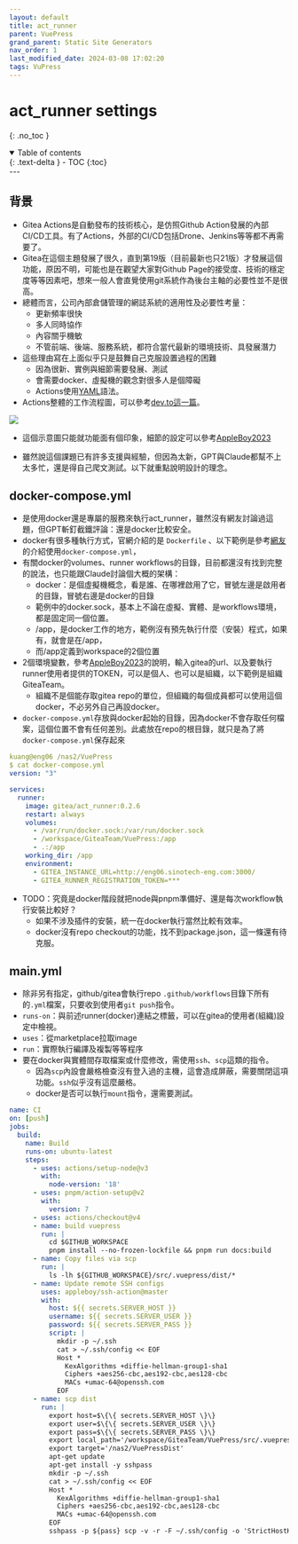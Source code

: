 ```yaml
---
layout: default
title: act_runner
parent: VuePress
grand_parent: Static Site Generators
nav_order: 1
last_modified_date: 2024-03-08 17:02:20
tags: VuPress
---
```


# act_runner settings
{: .no_toc }

<details open markdown="block">
  <summary>
    Table of contents
  </summary>
  {: .text-delta }
- TOC
{:toc}
</details>
---

## 背景

- Gitea Actions是自動發布的技術核心，是仿照Github Action發展的內部CI/CD工具。有了Actions，外部的CI/CD包括Drone、Jenkins等等都不再需要了。
- Gitea在這個主題發展了很久，直到第19版（目前最新也只21版）才發展這個功能，原因不明，可能也是在觀望大家對Github Page的接受度、技術的穩定度等等因素吧，想來一般人會直覺使用git系統作為後台主軸的必要性並不是很高。
- 總體而言，公司內部倉儲管理的網誌系統的適用性及必要性考量：
  - 更新頻率很快
  - 多人同時協作
  - 內容關乎機敏
  - 不管前端、後端、服務系統，都符合當代最新的環境技術、具發展潛力
- 這些理由寫在上面似乎只是鼓舞自己克服設置過程的困難
  - 因為很新、實例與細節需要發展、測試
  - 會需要docker、虛擬機的觀念對很多人是個障礙
  - Actions使用[YAML](https://zh.wikipedia.org/zh-tw/YAML)語法。
- Actions整體的工作流程圖，可以參考[dev.to這一篇](https://dev.to/efkumah/implementing-cicd-pipeline-with-github-actions-and-github-pages-in-a-react-app-ij9)。

![](https://res.cloudinary.com/practicaldev/image/fetch/s--a16bXH-z--/c_limit%2Cf_auto%2Cfl_progressive%2Cq_auto%2Cw_800/https://dev-to-uploads.s3.amazonaws.com/uploads/articles/9k8vq8yoo4b9uqur4idq.png)

  - 這個示意圖只能就功能面有個印象，細節的設定可以參考[AppleBoy2023][AppleBoy2023]

- 雖然說這個課題已有許多支援與經驗，但因為太新，GPT與Claude都幫不上太多忙，還是得自己爬文測試。以下就重點說明設計的理念。

## docker-compose.yml

- 是使用docker還是專屬的服務來執行act_runner，雖然沒有網友討論過這題，但GPT斬釘截鐵評論：還是docker比較安全。
- docker有很多種執行方式，官網介紹的是 `Dockerfile` 、以下範例是參考[網友][AppleBoy2023]的介紹使用`docker-compose.yml`，
- 有關docker的volumes、runner workflows的目錄，目前都還沒有找到完整的說法，也只能跟Claude討論個大概的架構：
  - docker：是個虛擬機概念，看是誰、在哪裡啟用了它，冒號左邊是啟用者的目錄，冒號右邊是docker的目錄
  - 範例中的docker.sock，基本上不論在虛擬、實體、是workflows環境，都是固定同一個位置。
  - /app，是docker工作的地方，範例沒有預先執行什麼（安裝）程式，如果有，就會是在/app，
  - 而/app定義到workspace的2個位置
- 2個環境變數，參考[AppleBoy2023][AppleBoy2023]的說明，輸入gitea的url、以及要執行runner使用者提供的TOKEN，可以是個人、也可以是組織，以下範例是組織GiteaTeam。
  - 組織不是個能存取gitea repo的單位，但組織的每個成員都可以使用這個docker，不必另外自己再設docker。
- `docker-compose.yml`存放與docker起始的目錄，因為docker不會存取任何檔案，這個位置不會有任何差別。此處放在repo的根目錄，就只是為了將`docker-compose.yml`保存起來

```yml
kuang@eng06 /nas2/VuePress
$ cat docker-compose.yml
version: "3"

services:
  runner:
    image: gitea/act_runner:0.2.6
    restart: always
    volumes:
      - /var/run/docker.sock:/var/run/docker.sock
      - /workspace/GiteaTeam/VuePress:/app
      - .:/app
    working_dir: /app
    environment:
      - GITEA_INSTANCE_URL=http://eng06.sinotech-eng.com:3000/
      - GITEA_RUNNER_REGISTRATION_TOKEN=***
```

- TODO：究竟是docker階段就把node與pnpm準備好、還是每次workflow執行安裝比較好？
  - 如果不涉及插件的安裝，統一在docker執行當然比較有效率。
  - docker沒有repo checkout的功能，找不到package.json，這一條還有待克服。

## main.yml

- 除非另有指定，github/gitea會執行repo `.github/workflows`目錄下所有的`.yml`檔案，只要收到使用者`git push`指令。
- `runs-on`：與前述runner(docker)連結之標籤，可以在gitea的使用者(組織)設定中檢視。
- `uses`：從marketplace拉取image
- `run`：實際執行編譯及複製等等程序
- 要在docker與實體間存取檔案或什麼修改，需使用`ssh`、`scp`這類的指令。
  - 因為`scp`內設會嚴格檢查沒有登入過的主機，這會造成屏蔽，需要關閉這項功能。`ssh`似乎沒有這麼嚴格。
  - docker是否可以執行`mount`指令，還需要測試。

```yml
name: CI
on: [push]
jobs:
  build:
    name: Build
    runs-on: ubuntu-latest
    steps:
      - uses: actions/setup-node@v3
        with:
          node-version: '18'
      - uses: pnpm/action-setup@v2
        with:
          version: 7            
      - uses: actions/checkout@v4
      - name: build vuepress
        run: |
          cd $GITHUB_WORKSPACE
          pnpm install --no-frozen-lockfile && pnpm run docs:build
      - name: Copy files via scp
        run: |
          ls -lh ${GITHUB_WORKSPACE}/src/.vuepress/dist/*
      - name: Update remote SSH configs  
        uses: appleboy/ssh-action@master
        with:
          host: ${{ secrets.SERVER_HOST }}
          username: ${{ secrets.SERVER_USER }}
          password: ${{ secrets.SERVER_PASS }}
          script: |
            mkdir -p ~/.ssh
            cat > ~/.ssh/config << EOF
            Host *
              KexAlgorithms +diffie-hellman-group1-sha1
              Ciphers +aes256-cbc,aes192-cbc,aes128-cbc
              MACs +umac-64@openssh.com
            EOF
      - name: scp dist
        run: |
          export host=$\{\{ secrets.SERVER_HOST \}\}
          export user=$\{\{ secrets.SERVER_USER \}\}
          export pass=$\{\{ secrets.SERVER_PASS \}\}
          export local_path='/workspace/GiteaTeam/VuePress/src/.vuepress/dist/*'
          export target='/nas2/VuePressDist'
          apt-get update
          apt-get install -y sshpass
          mkdir -p ~/.ssh
          cat > ~/.ssh/config << EOF
          Host *
            KexAlgorithms +diffie-hellman-group1-sha1
            Ciphers +aes256-cbc,aes192-cbc,aes128-cbc
            MACs +umac-64@openssh.com
          EOF
          sshpass -p ${pass} scp -v -r -F ~/.ssh/config -o 'StrictHostKeyChecking no' ${local_path} ${user}@${host}:${target}
```

[AppleBoy2023]: https://blog.wu-boy.com/2023/09/introduction-to-gitea-devops-platform/ "初探輕量級 DevOps 平台: Gitea - 台北 DevOpsDay"
